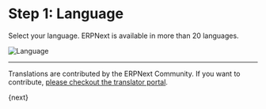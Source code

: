 # Step 1: Language

Select your language. ERPNext is available in more than 20 languages.

<img alt="Language" class="screenshot" src="{{docs_base_url}}/assets/img/setup-wizard/step-1.png">

---

Translations are contributed by the ERPNext Community. If you want to contribute, [please checkout the translator portal](https://translate.erpnext.com).

{next}
